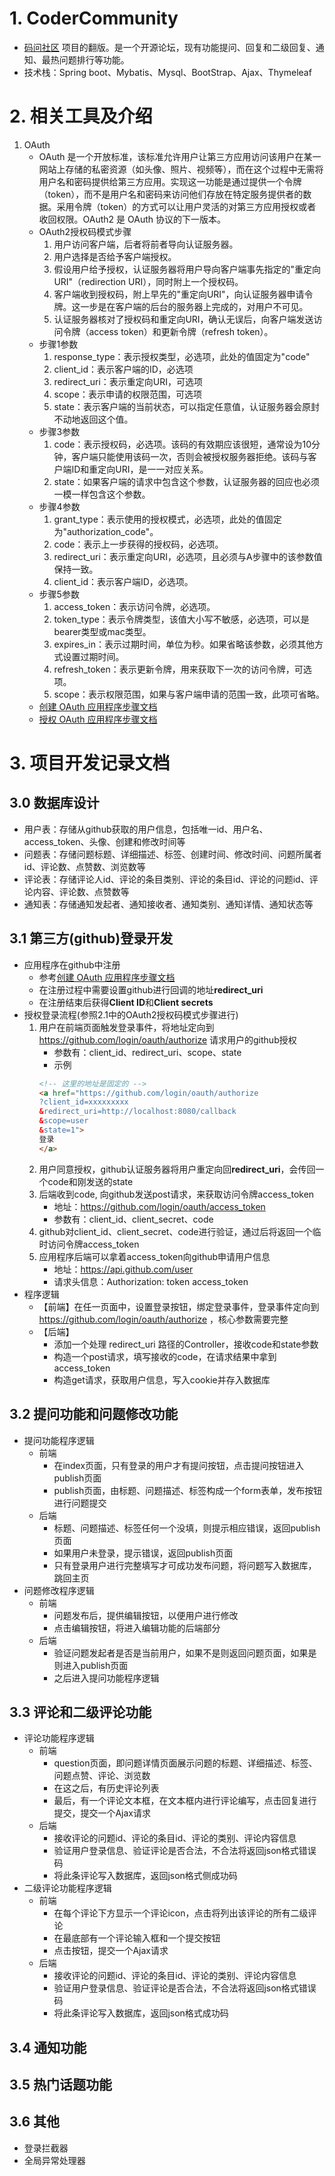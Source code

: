 # 1. CoderCommunity
- [码问社区](https://github.com/codedrinker/community) 项目的翻版。是一个开源论坛，现有功能提问、回复和二级回复、通知、最热问题排行等功能。
- 技术栈：Spring boot、Mybatis、Mysql、BootStrap、Ajax、Thymeleaf
# 2. 相关工具及介绍
1. OAuth
    - OAuth 是一个开放标准，该标准允许用户让第三方应用访问该用户在某一网站上存储的私密资源（如头像、照片、视频等），而在这个过程中无需将用户名和密码提供给第三方应用。实现这一功能是通过提供一个令牌（token），而不是用户名和密码来访问他们存放在特定服务提供者的数据。采用令牌（token）的方式可以让用户灵活的对第三方应用授权或者收回权限。OAuth2 是 OAuth 协议的下一版本。
    - OAuth2授权码模式步骤
        1. 用户访问客户端，后者将前者导向认证服务器。
        2. 用户选择是否给予客户端授权。
        3. 假设用户给予授权，认证服务器将用户导向客户端事先指定的"重定向URI"（redirection URI），同时附上一个授权码。
        4. 客户端收到授权码，附上早先的"重定向URI"，向认证服务器申请令牌。这一步是在客户端的后台的服务器上完成的，对用户不可见。
        5. 认证服务器核对了授权码和重定向URI，确认无误后，向客户端发送访问令牌（access token）和更新令牌（refresh token）。
    - 步骤1参数
        1. response_type：表示授权类型，必选项，此处的值固定为"code"
        2. client_id：表示客户端的ID，必选项
        3. redirect_uri：表示重定向URI，可选项
        4. scope：表示申请的权限范围，可选项
        5. state：表示客户端的当前状态，可以指定任意值，认证服务器会原封不动地返回这个值。
    - 步骤3参数
        1. code：表示授权码，必选项。该码的有效期应该很短，通常设为10分钟，客户端只能使用该码一次，否则会被授权服务器拒绝。该码与客户端ID和重定向URI，是一一对应关系。
        2. state：如果客户端的请求中包含这个参数，认证服务器的回应也必须一模一样包含这个参数。
    - 步骤4参数
        1. grant_type：表示使用的授权模式，必选项，此处的值固定为"authorization_code"。
        2. code：表示上一步获得的授权码，必选项。
        3. redirect_uri：表示重定向URI，必选项，且必须与A步骤中的该参数值保持一致。
        4. client_id：表示客户端ID，必选项。
    - 步骤5参数
        1. access_token：表示访问令牌，必选项。
        2. token_type：表示令牌类型，该值大小写不敏感，必选项，可以是bearer类型或mac类型。
        3. expires_in：表示过期时间，单位为秒。如果省略该参数，必须其他方式设置过期时间。
        4. refresh_token：表示更新令牌，用来获取下一次的访问令牌，可选项。
        5. scope：表示权限范围，如果与客户端申请的范围一致，此项可省略。
    - [创建 OAuth 应用程序步骤文档](https://docs.github.com/en/developers/apps/building-oauth-apps/creating-an-oauth-app)
    - [授权 OAuth 应用程序步骤文档](https://docs.github.com/en/developers/apps/building-oauth-apps/authorizing-oauth-apps)
# 3. 项目开发记录文档
## 3.0 数据库设计
- 用户表：存储从github获取的用户信息，包括唯一id、用户名、access_token、头像、创建和修改时间等
- 问题表：存储问题标题、详细描述、标签、创建时间、修改时间、问题所属者id、评论数、点赞数、浏览数等
- 评论表：存储评论人id、评论的条目类别、评论的条目id、评论的问题id、评论内容、评论数、点赞数等
- 通知表：存储通知发起者、通知接收者、通知类别、通知详情、通知状态等
## 3.1 第三方(github)登录开发
- 应用程序在github中注册
    - 参考[创建 OAuth 应用程序步骤文档](https://docs.github.com/en/developers/apps/building-oauth-apps/creating-an-oauth-app)
    - 在注册过程中需要设置github进行回调的地址**redirect_uri**
    - 在注册结束后获得**Client ID**和**Client secrets**
- 授权登录流程(参照2.1中的OAuth2授权码模式步骤进行)
    1. 用户在前端页面触发登录事件，将地址定向到 https://github.com/login/oauth/authorize 请求用户的github授权
        - 参数有：client_id、redirect_uri、scope、state
        - 示例
        ```html
        <!-- 这里的地址是固定的 -->
        <a href="https://github.com/login/oauth/authorize
        ?client_id=xxxxxxxxx
        &redirect_uri=http://localhost:8080/callback
        &scope=user
        &state=1">
        登录
        </a>
        ```
    2. 用户同意授权，github认证服务器将用户重定向回**redirect_uri**，会传回一个code和刚发送的state
    3. 后端收到code, 向github发送post请求，来获取访问令牌access_token
        - 地址：https://github.com/login/oauth/access_token
        - 参数有：client_id、client_secret、code
    4. github对client_id、client_secret、code进行验证，通过后将返回一个临时访问令牌access_token
    5. 应用程序后端可以拿着access_token向github申请用户信息
        - 地址：https://api.github.com/user
        - 请求头信息：Authorization: token access_token
- 程序逻辑
    - 【前端】在任一页面中，设置登录按钮，绑定登录事件，登录事件定向到 https://github.com/login/oauth/authorize ，核心参数需要完整
    - 【后端】
        - 添加一个处理 redirect_uri 路径的Controller，接收code和state参数
        - 构造一个post请求，填写接收的code，在请求结果中拿到access_token
        - 构造get请求，获取用户信息，写入cookie并存入数据库
## 3.2 提问功能和问题修改功能
- 提问功能程序逻辑
    - 前端
        - 在index页面，只有登录的用户才有提问按钮，点击提问按钮进入publish页面
        - publish页面，由标题、问题描述、标签构成一个form表单，发布按钮进行问题提交
    - 后端
        - 标题、问题描述、标签任何一个没填，则提示相应错误，返回publish页面
        - 如果用户未登录，提示错误，返回publish页面
        - 只有登录用户进行完整填写才可成功发布问题，将问题写入数据库，跳回主页
- 问题修改程序逻辑
    - 前端
        - 问题发布后，提供编辑按钮，以便用户进行修改
        - 点击编辑按钮，将进入编辑功能的后端部分
    - 后端
        - 验证问题发起者是否是当前用户，如果不是则返回问题页面，如果是则进入publish页面
        - 之后进入提问功能程序逻辑
## 3.3 评论和二级评论功能
- 评论功能程序逻辑
    - 前端
        - question页面，即问题详情页面展示问题的标题、详细描述、标签、问题点赞、评论、浏览数
        - 在这之后，有历史评论列表
        - 最后，有一个评论文本框，在文本框内进行评论编写，点击回复进行提交，提交一个Ajax请求
    - 后端
        - 接收评论的问题id、评论的条目id、评论的类别、评论内容信息
        - 验证用户登录信息、验证评论是否合法，不合法将返回json格式错误码
        - 将此条评论写入数据库，返回json格式侧成功码
- 二级评论功能程序逻辑
    - 前端
        - 在每个评论下方显示一个评论icon，点击将列出该评论的所有二级评论
        - 在最底部有一个评论输入框和一个提交按钮
        - 点击按钮，提交一个Ajax请求
    - 后端
        - 接收评论的问题id、评论的条目id、评论的类别、评论内容信息
        - 验证用户登录信息、验证评论是否合法，不合法将返回json格式错误码
        - 将此条评论写入数据库，返回json格式成功码
## 3.4 通知功能
## 3.5 热门话题功能
## 3.6 其他
- 登录拦截器
- 全局异常处理器